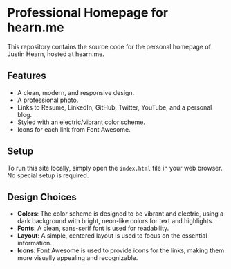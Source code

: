 # Professional Homepage for hearn.me

This repository contains the source code for the personal homepage of Justin Hearn, hosted at hearn.me.

## Features

- A clean, modern, and responsive design.
- A professional photo.
- Links to Resume, LinkedIn, GitHub, Twitter, YouTube, and a personal blog.
- Styled with an electric/vibrant color scheme.
- Icons for each link from Font Awesome.

## Setup

To run this site locally, simply open the `index.html` file in your web browser. No special setup is required.

## Design Choices

- **Colors**: The color scheme is designed to be vibrant and electric, using a dark background with bright, neon-like colors for text and highlights.
- **Fonts**: A clean, sans-serif font is used for readability.
- **Layout**: A simple, centered layout is used to focus on the essential information.
- **Icons**: Font Awesome is used to provide icons for the links, making them more visually appealing and recognizable.